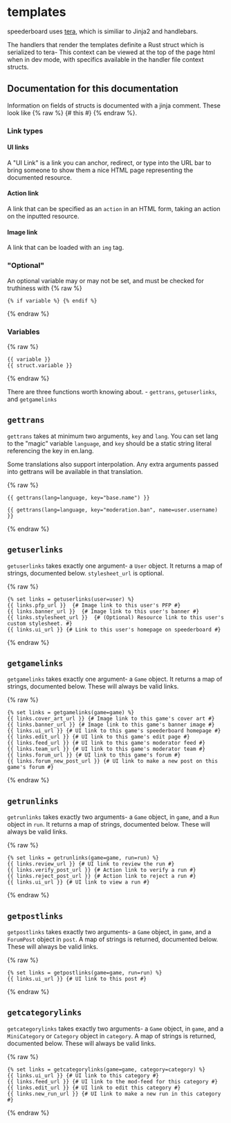 # templates

speederboard uses [tera](https://keats.github.io/tera/), which is similiar to Jinja2 and handlebars.

The handlers that render the templates definite a Rust struct which is serialized to tera- This context can be viewed at the top of the page html when in dev mode, with specifics available in the handler file context structs.

## Documentation for this documentation
Information on fields of structs is documented with a jinja comment. These look like {% raw %} {# this #} {% endraw %}.

### Link types

#### UI links
A "UI Link" is a link you can anchor, redirect, or type into the URL bar to bring someone to show them a nice HTML page
representing the documented resource. 

#### Action link
A link that can be specified as an `action` in an HTML form, taking an action on the inputted resource.

#### Image link
A link that can be loaded with an `img` tag.

### "Optional"
An optional variable may or may not be set, and must be checked for truthiness with 
{% raw %} 

```jinja2
{% if variable %} {% endif %}
```

{% endraw %}


### Variables
{% raw %}

```jinja2
{{ variable }}
{{ struct.variable }}
```

{% endraw %}

There are three functions worth knowing about. - `gettrans`, `getuserlinks`, and `getgamelinks`

## `gettrans`
`gettrans` takes at minimum two arguments, `key` and `lang`. 
You can set lang to the "magic" variable `language`, and `key`
should be a static string literal referencing the key in en.lang.

Some translations also support interpolation. Any extra arguments passed into gettrans will be available in that translation.

{% raw %}

```jinja2
{{ gettrans(lang=language, key="base.name") }}
```

```jinja2
{{ gettrans(lang=language, key="moderation.ban", name=user.username) }}
```

{% endraw %}

## `getuserlinks`
`getuserlinks` takes exactly one argument- a `User` object. 
It returns a map of strings, documented below. `stylesheet_url` is optional.

{% raw %}

```jinja2
{% set links = getuserlinks(user=user) %}
{{ links.pfp_url }}  {# Image link to this user's PFP #}
{{ links.banner_url }}  {# Image link to this user's banner #}
{{ links.stylesheet_url }}  {# (Optional) Resource link to this user's custom stylesheet. #}
{{ links.ui_url }} {# Link to this user's homepage on speederboard #}
```

{% endraw %}

## `getgamelinks`
`getgamelinks` takes exactly one argument- a `Game` object. 
It returns a map of strings, documented below.
These will always be valid links.

{% raw %}

```jinja2
{% set links = getgamelinks(game=game) %}
{{ links.cover_art_url }} {# Image link to this game's cover art #}
{{ links.banner_url }} {# Image link to this game's banner image #}
{{ links.ui_url }} {# UI link to this game's speederboard homepage #}
{{ links.edit_url }} {# UI link to this game's edit page #}
{{ links.feed_url }} {# UI link to this game's moderator feed #}
{{ links.team_url }} {# UI link to this game's moderator team #}
{{ links.forum_url }} {# UI link to this game's forum #}
{{ links.forum_new_post_url }} {# UI link to make a new post on this game's forum #}
```

{% endraw %}

## `getrunlinks`
`getrunlinks` takes exactly two arguments- a `Game` object, in `game`, and a `Run` object in `run`. 
It returns a map of strings, documented below.
These will always be valid links.

{% raw %}

```jinja2
{% set links = getrunlinks(game=game, run=run) %}
{{ links.review_url }} {# UI link to review the run #}
{{ links.verify_post_url }} {# Action link to verify a run #}
{{ links.reject_post_url }} {# Action link to reject a run #}
{{ links.ui_url }} {# UI link to view a run #}
```

{% endraw %}

## `getpostlinks`
`getpostlinks` takes exactly two arguments- a `Game` object, in `game`, and a `ForumPost` object in `post`.
A map of strings is returned, documented below.
These will always be valid links.

{% raw %}

```jinja2
{% set links = getpostlinks(game=game, run=run) %}
{{ links.ui_url }} {# UI link to this post #}
```

{% endraw %}

## `getcategorylinks`
`getcategorylinks` takes exactly two arguments- a `Game` object, in `game`, and a `MiniCategory` or `Category` object in `category`.
A map of strings is returned, documented below.
These will always be valid links.

{% raw %}

```jinja2
{% set links = getcategorylinks(game=game, category=category) %}
{{ links.ui_url }} {# UI link to this category #}
{{ links.feed_url }} {# UI link to the mod-feed for this category #}
{{ links.edit_url }} {# UI link to edit this category #}
{{ links.new_run_url }} {# UI link to make a new run in this category #}
```

{% endraw %}